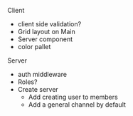 Client
- client side validation?
- Grid layout on Main
- Server component
- color pallet 

Server
- auth middleware
- Roles? 
- Create server
  - Add creating user to members
  - Add a general channel by default
